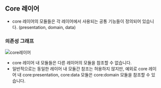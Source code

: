 ## Core 레이어
- core 레이어의 모듈들은 각 레이어에서 사용되는 공통 기능들이 정의되어 있습니다. (presentation, domain, data)

### 의존성 그래프
![core레이어](https://github.com/l5x5l/travel_diary/assets/39579912/ba5780f9-3cf1-439c-a236-eb4873bd1fef)
- core 레이어 내 모듈들은 다른 레이어의 모듈을 참조할 수 없습니다.
- 일반적으로는 동일한 레이어 내 모듈간 참조는 허용하지 않지만, 예외로 core 레이어 내 core:presentation, core:data 모듈은 core:domain 모듈을 참조할 수 있습니다.